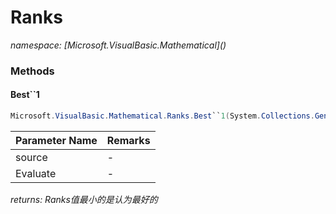 ﻿# Ranks
_namespace: [Microsoft.VisualBasic.Mathematical](<a href="#" onClick="load('/docs/Microsoft.VisualBasic.Mathematical/index.md')"></a>)_





### Methods

#### Best``1
```csharp
Microsoft.VisualBasic.Mathematical.Ranks.Best``1(System.Collections.Generic.IEnumerable{``0},System.Collections.Generic.IEnumerable{Microsoft.VisualBasic.Mathematical.Ranks.Ranking{``0}})
```


|Parameter Name|Remarks|
|--------------|-------|
|source|-|
|Evaluate|-|


_returns: Ranks值最小的是认为最好的_


